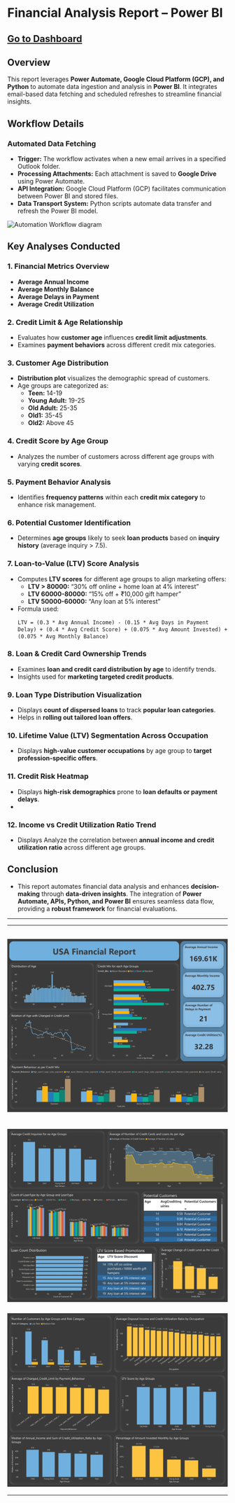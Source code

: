 # Financial Analysis Report – Power BI

## [Go to Dashboard](https://app.powerbi.com/view?r=eyJrIjoiODI2NzdlNzktOGQwMy00YzM3LWEzZjctMDBkYWVjZTQ4MWM2IiwidCI6IjFkOTM3YmRjLTU5MDgtNDY4YS1hYjFmLTQ0OTNlNjgwOWE3NSJ9)

## **Overview**
This report leverages **Power Automate, Google Cloud Platform (GCP), and Python** to automate data ingestion and analysis in **Power BI**. It integrates email-based data fetching and scheduled refreshes to streamline financial insights.

## **Workflow Details**
### **Automated Data Fetching**
- **Trigger:** The workflow activates when a new email arrives in a specified Outlook folder.
- **Processing Attachments:** Each attachment is saved to **Google Drive** using Power Automate.
- **API Integration:** Google Cloud Platform (GCP) facilitates communication between Power BI and stored files.
- **Data Transport System:** Python scripts automate data transfer and refresh the Power BI model.

![Automation Workflow diagram](report_pics/automation-worflow.png)

## **Key Analyses Conducted**
### **1. Financial Metrics Overview**
- **Average Annual Income**
- **Average Monthly Balance**
- **Average Delays in Payment**
- **Average Credit Utilization**

### **2. Credit Limit & Age Relationship**
- Evaluates how **customer age** influences **credit limit adjustments**.
- Examines **payment behaviors** across different credit mix categories.

### **3. Customer Age Distribution**
- **Distribution plot** visualizes the demographic spread of customers.
- Age groups are categorized as:
  - **Teen:** 14-19
  - **Young Adult:** 19-25
  - **Old Adult:** 25-35
  - **Old1:** 35-45
  - **Old2:** Above 45

### **4. Credit Score by Age Group**
- Analyzes the number of customers across different age groups with varying **credit scores**.

### **5. Payment Behavior Analysis**
- Identifies **frequency patterns** within each **credit mix category** to enhance risk management.

### **6. Potential Customer Identification**
- Determines **age groups** likely to seek **loan products** based on **inquiry history** (average inquiry > 7.5).

### **7. Loan-to-Value (LTV) Score Analysis**
- Computes **LTV scores** for different age groups to align marketing offers:
  - **LTV > 80000:** “30% off online + home loan at 4% interest”
  - **LTV 60000-80000:** “15% off + ₹10,000 gift hamper”
  - **LTV 50000-60000:** “Any loan at 5% interest”
- Formula used:  
    ```
    LTV = (0.3 * Avg Annual Income) - (0.15 * Avg Days in Payment Delay) + (0.4 * Avg Credit Score) + (0.075 * Avg Amount Invested) + (0.075 * Avg Monthly Balance)
    ```

### **8. Loan & Credit Card Ownership Trends**
- Examines **loan and credit card distribution by age** to identify trends.
- Insights used for **marketing targeted credit products**.

### **9. Loan Type Distribution Visualization**
- Displays **count of dispersed loans** to track **popular loan categories**.
- Helps in **rolling out tailored loan offers**.

### **10. Lifetime Value (LTV) Segmentation Across Occupation**
- Displays **high-value customer occupations** by age group to **target profession-specific offers**.

### **11. Credit Risk Heatmap**
- Displays **high-risk demographics** prone to **loan defaults or payment delays**.
- 
### **12. Income vs Credit Utilization Ratio Trend**
- Displays Analyze the correlation between **annual income and credit utilization ratio** across different age groups.  


## **Conclusion**
- This report automates financial data analysis and enhances **decision-making** through **data-driven insights**. The integration of **Power Automate, APIs, Python, and Power BI** ensures seamless data flow, providing a **robust framework** for financial evaluations.
---
---
![Dashboard Screenshot1](report_pics/Financial%20Report_page-0001.jpg)
---
![Dashboard Screenshot2](report_pics/Financial%20Report_page-0002.jpg)
---
![Dashboard Screenshot3](report_pics/Financial%20Report_page-0003.jpg)

---
